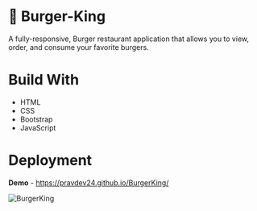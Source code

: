 # 🍔 Burger-King
A fully-responsive, Burger restaurant application that allows you to view, order, and consume your favorite burgers.

# Build With
* HTML
* CSS
* Bootstrap
* JavaScript

# Deployment

**Demo** - https://pravdev24.github.io/BurgerKing/

![BurgerKing](https://user-images.githubusercontent.com/105813653/170075355-6221c201-a702-41db-ac57-6caab6dc5e30.jpeg)


